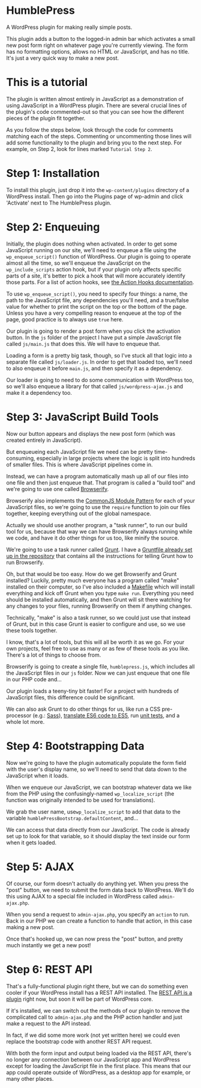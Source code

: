 # HumblePress

A WordPress plugin for making really simple posts.

This plugin adds a button to the logged-in admin bar which activates a small new post form right on whatever page you're currently viewing. The form has no formatting options, allows no HTML or JavaScript, and has no title. It's just a very quick way to make a new post.

# This is a tutorial

The plugin is written almost entirely in JavaScript as a demonstration of using JavaScript in a WordPress plugin. There are several crucial lines of the plugin's code commented-out so that you can see how the different pieces of the plugin fit together.

As you follow the steps below, look through the code for comments matching each of the steps. Commenting or uncommenting those lines will add some functionality to the plugin and bring you to the next step. For example, on Step 2, look for lines marked `Tutorial Step 2`.

# Step 1: Installation

To install this plugin, just drop it into the `wp-content/plugins` directory of a WordPress install. Then go into the Plugins page of wp-admin and click 'Activate' next to The HumblePress plugin.

# Step 2: Enqueuing

Initially, the plugin does nothing when activated. In order to get some JavaScript running on our site, we'll need to enqueue a file using the `wp_enqueue_script()` function of WordPress. Our plugin is going to operate almost all the time, so we'll enqueue the JavaScript on the `wp_include_scripts` action hook, but if your plugin only affects specific parts of a site, it's better to pick a hook that will more accurately identify those parts. For a list of action hooks, see [the Action Hooks documentation](https://codex.wordpress.org/Plugin_API/Action_Reference).

To use `wp_enqueue_script()`, you need to specify four things: a name, the path to the JavaScript file, any dependencies you'll need, and a true/false value for whether to print the script on the top or the bottom of the page. Unless you have a very compelling reason to enqueue at the top of the page, good practice is to always use `true` here.

Our plugin is going to render a post form when you click the activation button. In the `js` folder of the project I have put a simple JavaScript file called `js/main.js` that does this. We will have to enqueue that.

Loading a form is a pretty big task, though, so I've stuck all that logic into a separate file called `js/loader.js`. In order to get that loaded too, we'll need to also enqueue it before `main.js`, and then specify it as a dependency.

Our loader is going to need to do some communication with WordPress too, so we'll also enqueue a library for that called `js/wordpress-ajax.js` and make it a dependency too.

# Step 3: JavaScript Build Tools

Now our button appears and displays the new post form (which was created entirely in JavaScript).

But enqueueing each JavaScript file we need can be pretty time-consuming, especially in large projects where the logic is split into hundreds of smaller files. This is where JavaScript pipelines come in.

Instead, we can have a program automatically mash up all of our files into one file and then just enqueue that. That program is called a "build tool" and we're going to use one called [Browserify](http://browserify.org/).

Browserify also implements the [CommonJS Module Pattern](http://addyosmani.com/resources/essentialjsdesignpatterns/book/#detailcommonjs) for each of your JavaScript files, so we're going to use the `require` function to join our files together, keeping everything out of the global namespace.

Actually we should use another program, a "task runner", to run our build tool for us, because that way we can have Browserify always running while we code, and have it do other things for us too, like minify the source.

We're going to use a task runner called [Grunt](http://gruntjs.com/). I have a [Gruntfile already set up in the repository](https://github.com/sirbrillig/humblepress/blob/master/Gruntfile.js) that contains all the instructions for telling Grunt how to run Browserify.

Oh, but that would be too easy. How do we get Browserify and Grunt installed? Luckily, pretty much everyone has a program called "make" installed on their computer, so I've also included a [Makefile](https://github.com/sirbrillig/humblepress/blob/master/Makefile) which will install everything and kick off Grunt when you type `make run`. Everything you need should be installed automatically, and then Grunt will sit there watching for any changes to your files, running Browserify on them if anything changes.

Technically, "make" is also a task runner, so we could just use that instead of Grunt, but in this case Grunt is easier to configure and use, so we use these tools together.

I know, that's a lot of tools, but this will all be worth it as we go. For your own projects, feel free to use as many or as few of these tools as you like. There's a lot of things to choose from.

Browserify is going to create a single file, `humblepress.js`, which includes all the JavaScript files in our `js` folder. Now we can just enqueue that one file in our PHP code and...

Our plugin loads a teeny-tiny bit faster! For a project with hundreds of JavaScript files, this difference could be significant.

We can also ask Grunt to do other things for us, like run a CSS pre-processor (e.g.: [Sass](http://sass-lang.com/)), [translate ES6 code to ES5](https://babeljs.io/), run [unit tests](http://mochajs.org/), and a whole lot more.

# Step 4: Bootstrapping Data

Now we're going to have the plugin automatically populate the form field with the user's display name, so we'll need to send that data down to the JavaScript when it loads.

When we enqueue our JavaScript, we can bootstrap whatever data we like from the PHP using the confusingly-named `wp_localize_script` (the function was originally intended to be used for translations).

We grab the user name, use`wp_localize_script` to add that data to the variable `humblePressBootstrap.defaultContent`, and...

We can access that data directly from our JavaScript. The code is already set up to look for that variable, so it should display the text inside our form when it gets loaded.

# Step 5: AJAX

Of course, our form doesn't actually do anything yet. When you press the "post" button, we need to submit the form data back to WordPress. We'll do this using AJAX to a special file included in WordPress called `admin-ajax.php`.

When you send a request to `admin-ajax.php`, you specify an `action` to run. Back in our PHP we can create a function to handle that action, in this case making a new post.

Once that's hooked up, we can now press the "post" button, and pretty much instantly we get a new post!

# Step 6: REST API

That's a fully-functional plugin right there, but we can do something even cooler if your WordPress install has a REST API installed. The [REST API is a plugin](https://wordpress.org/plugins/json-rest-api/) right now, but soon it will be part of WordPress core.

If it's installed, we can switch out the methods of our plugin to remove the complicated call to `admin-ajax.php` and the PHP action handler and just make a request to the API instead.

In fact, if we did some more work (not yet written here) we could even replace the bootstrap code with another REST API request.

With both the form input and output being loaded via the REST API, there's no longer any connection between our JavaScript app and WordPress except for loading the JavaScript file in the first place. This means that our app could operate outside of WordPress, as a desktop app for example, or many other places.

